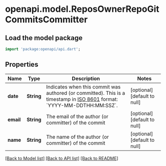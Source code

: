 # openapi.model.ReposOwnerRepoGitCommitsCommitter

## Load the model package
```dart
import 'package:openapi/api.dart';
```

## Properties
Name | Type | Description | Notes
------------ | ------------- | ------------- | -------------
**date** | **String** | Indicates when this commit was authored (or committed). This is a timestamp in [ISO 8601](https://en.wikipedia.org/wiki/ISO_8601) format: &#x60;YYYY-MM-DDTHH:MM:SSZ&#x60;. | [optional] [default to null]
**email** | **String** | The email of the author (or committer) of the commit | [optional] [default to null]
**name** | **String** | The name of the author (or committer) of the commit | [optional] [default to null]

[[Back to Model list]](../README.md#documentation-for-models) [[Back to API list]](../README.md#documentation-for-api-endpoints) [[Back to README]](../README.md)


